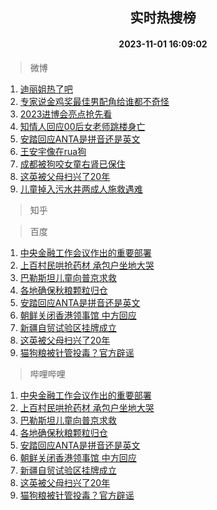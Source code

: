 <div align="center"><h2>实时热搜榜</h2><h4>2023-11-01 16:09:02</h4></div>

> 微博  

1. [迪丽姐热了吧](https://s.weibo.com/weibo?q=%23%E8%BF%AA%E4%B8%BD%E5%A7%90%E7%83%AD%E4%BA%86%E5%90%A7%23&t=31&band_rank=1&Refer=top)<br />
2. [专家说金鸡奖最佳男配角给谁都不奇怪](https://s.weibo.com/weibo?q=%23%E4%B8%93%E5%AE%B6%E8%AF%B4%E9%87%91%E9%B8%A1%E5%A5%96%E6%9C%80%E4%BD%B3%E7%94%B7%E9%85%8D%E8%A7%92%E7%BB%99%E8%B0%81%E9%83%BD%E4%B8%8D%E5%A5%87%E6%80%AA%23&t=31&band_rank=2&Refer=top)<br />
3. [2023进博会亮点抢先看](https://s.weibo.com/weibo?q=%232023%E8%BF%9B%E5%8D%9A%E4%BC%9A%E4%BA%AE%E7%82%B9%E6%8A%A2%E5%85%88%E7%9C%8B%23&t=31&band_rank=3&Refer=top)<br />
4. [知情人回应00后女老师跳楼身亡](https://s.weibo.com/weibo?q=%23%E7%9F%A5%E6%83%85%E4%BA%BA%E5%9B%9E%E5%BA%9400%E5%90%8E%E5%A5%B3%E8%80%81%E5%B8%88%E8%B7%B3%E6%A5%BC%E8%BA%AB%E4%BA%A1%23&t=31&band_rank=4&Refer=top)<br />
5. [安踏回应ANTA是拼音还是英文](https://s.weibo.com/weibo?q=%23%E5%AE%89%E8%B8%8F%E5%9B%9E%E5%BA%94ANTA%E6%98%AF%E6%8B%BC%E9%9F%B3%E8%BF%98%E6%98%AF%E8%8B%B1%E6%96%87%23&t=31&band_rank=5&Refer=top)<br />
6. [王安宇像在rua狗](https://s.weibo.com/weibo?q=%E7%8E%8B%E5%AE%89%E5%AE%87%E5%83%8F%E5%9C%A8rua%E7%8B%97&t=31&band_rank=6&Refer=top)<br />
7. [成都被狗咬女童右肾已保住](https://s.weibo.com/weibo?q=%23%E6%88%90%E9%83%BD%E8%A2%AB%E7%8B%97%E5%92%AC%E5%A5%B3%E7%AB%A5%E5%8F%B3%E8%82%BE%E5%B7%B2%E4%BF%9D%E4%BD%8F%23&t=31&band_rank=7&Refer=top)<br />
8. [这英被父母扫兴了20年](https://s.weibo.com/weibo?q=%23%E8%BF%99%E8%8B%B1%E8%A2%AB%E7%88%B6%E6%AF%8D%E6%89%AB%E5%85%B4%E4%BA%8620%E5%B9%B4%23&t=31&band_rank=8&Refer=top)<br />
9. [儿童掉入污水井两成人施救遇难](https://s.weibo.com/weibo?q=%23%E5%84%BF%E7%AB%A5%E6%8E%89%E5%85%A5%E6%B1%A1%E6%B0%B4%E4%BA%95%E4%B8%A4%E6%88%90%E4%BA%BA%E6%96%BD%E6%95%91%E9%81%87%E9%9A%BE%23&t=31&band_rank=9&Refer=top)<br />

> 知乎  


> 百度  

1. [中央金融工作会议作出的重要部署](https://www.baidu.com/s?wd=%E4%B8%AD%E5%A4%AE%E9%87%91%E8%9E%8D%E5%B7%A5%E4%BD%9C%E4%BC%9A%E8%AE%AE%E4%BD%9C%E5%87%BA%E7%9A%84%E9%87%8D%E8%A6%81%E9%83%A8%E7%BD%B2&sa=fyb_news&rsv_dl=fyb_news)<br />
2. [上百村民哄抢药材 承包户坐地大哭](https://www.baidu.com/s?wd=%E4%B8%8A%E7%99%BE%E6%9D%91%E6%B0%91%E5%93%84%E6%8A%A2%E8%8D%AF%E6%9D%90+%E6%89%BF%E5%8C%85%E6%88%B7%E5%9D%90%E5%9C%B0%E5%A4%A7%E5%93%AD&sa=fyb_news&rsv_dl=fyb_news)<br />
3. [巴勒斯坦儿童向普京求救](https://www.baidu.com/s?wd=%E5%B7%B4%E5%8B%92%E6%96%AF%E5%9D%A6%E5%84%BF%E7%AB%A5%E5%90%91%E6%99%AE%E4%BA%AC%E6%B1%82%E6%95%91&sa=fyb_news&rsv_dl=fyb_news)<br />
4. [各地确保秋粮颗粒归仓](https://www.baidu.com/s?wd=%E5%90%84%E5%9C%B0%E7%A1%AE%E4%BF%9D%E7%A7%8B%E7%B2%AE%E9%A2%97%E7%B2%92%E5%BD%92%E4%BB%93&sa=fyb_news&rsv_dl=fyb_news)<br />
5. [安踏回应ANTA是拼音还是英文](https://www.baidu.com/s?wd=%E5%AE%89%E8%B8%8F%E5%9B%9E%E5%BA%94ANTA%E6%98%AF%E6%8B%BC%E9%9F%B3%E8%BF%98%E6%98%AF%E8%8B%B1%E6%96%87&sa=fyb_news&rsv_dl=fyb_news)<br />
6. [朝鲜关闭香港领事馆 中方回应](https://www.baidu.com/s?wd=%E6%9C%9D%E9%B2%9C%E5%85%B3%E9%97%AD%E9%A6%99%E6%B8%AF%E9%A2%86%E4%BA%8B%E9%A6%86+%E4%B8%AD%E6%96%B9%E5%9B%9E%E5%BA%94&sa=fyb_news&rsv_dl=fyb_news)<br />
7. [新疆自贸试验区挂牌成立](https://www.baidu.com/s?wd=%E6%96%B0%E7%96%86%E8%87%AA%E8%B4%B8%E8%AF%95%E9%AA%8C%E5%8C%BA%E6%8C%82%E7%89%8C%E6%88%90%E7%AB%8B&sa=fyb_news&rsv_dl=fyb_news)<br />
8. [这英被父母扫兴了20年](https://www.baidu.com/s?wd=%E8%BF%99%E8%8B%B1%E8%A2%AB%E7%88%B6%E6%AF%8D%E6%89%AB%E5%85%B4%E4%BA%8620%E5%B9%B4&sa=fyb_news&rsv_dl=fyb_news)<br />
9. [猫狗粮被针管投毒？官方辟谣](https://www.baidu.com/s?wd=%E7%8C%AB%E7%8B%97%E7%B2%AE%E8%A2%AB%E9%92%88%E7%AE%A1%E6%8A%95%E6%AF%92%EF%BC%9F%E5%AE%98%E6%96%B9%E8%BE%9F%E8%B0%A3&sa=fyb_news&rsv_dl=fyb_news)<br />

> 哔哩哔哩  

1. [中央金融工作会议作出的重要部署](https://www.baidu.com/s?wd=%E4%B8%AD%E5%A4%AE%E9%87%91%E8%9E%8D%E5%B7%A5%E4%BD%9C%E4%BC%9A%E8%AE%AE%E4%BD%9C%E5%87%BA%E7%9A%84%E9%87%8D%E8%A6%81%E9%83%A8%E7%BD%B2&sa=fyb_news&rsv_dl=fyb_news)<br />
2. [上百村民哄抢药材 承包户坐地大哭](https://www.baidu.com/s?wd=%E4%B8%8A%E7%99%BE%E6%9D%91%E6%B0%91%E5%93%84%E6%8A%A2%E8%8D%AF%E6%9D%90+%E6%89%BF%E5%8C%85%E6%88%B7%E5%9D%90%E5%9C%B0%E5%A4%A7%E5%93%AD&sa=fyb_news&rsv_dl=fyb_news)<br />
3. [巴勒斯坦儿童向普京求救](https://www.baidu.com/s?wd=%E5%B7%B4%E5%8B%92%E6%96%AF%E5%9D%A6%E5%84%BF%E7%AB%A5%E5%90%91%E6%99%AE%E4%BA%AC%E6%B1%82%E6%95%91&sa=fyb_news&rsv_dl=fyb_news)<br />
4. [各地确保秋粮颗粒归仓](https://www.baidu.com/s?wd=%E5%90%84%E5%9C%B0%E7%A1%AE%E4%BF%9D%E7%A7%8B%E7%B2%AE%E9%A2%97%E7%B2%92%E5%BD%92%E4%BB%93&sa=fyb_news&rsv_dl=fyb_news)<br />
5. [安踏回应ANTA是拼音还是英文](https://www.baidu.com/s?wd=%E5%AE%89%E8%B8%8F%E5%9B%9E%E5%BA%94ANTA%E6%98%AF%E6%8B%BC%E9%9F%B3%E8%BF%98%E6%98%AF%E8%8B%B1%E6%96%87&sa=fyb_news&rsv_dl=fyb_news)<br />
6. [朝鲜关闭香港领事馆 中方回应](https://www.baidu.com/s?wd=%E6%9C%9D%E9%B2%9C%E5%85%B3%E9%97%AD%E9%A6%99%E6%B8%AF%E9%A2%86%E4%BA%8B%E9%A6%86+%E4%B8%AD%E6%96%B9%E5%9B%9E%E5%BA%94&sa=fyb_news&rsv_dl=fyb_news)<br />
7. [新疆自贸试验区挂牌成立](https://www.baidu.com/s?wd=%E6%96%B0%E7%96%86%E8%87%AA%E8%B4%B8%E8%AF%95%E9%AA%8C%E5%8C%BA%E6%8C%82%E7%89%8C%E6%88%90%E7%AB%8B&sa=fyb_news&rsv_dl=fyb_news)<br />
8. [这英被父母扫兴了20年](https://www.baidu.com/s?wd=%E8%BF%99%E8%8B%B1%E8%A2%AB%E7%88%B6%E6%AF%8D%E6%89%AB%E5%85%B4%E4%BA%8620%E5%B9%B4&sa=fyb_news&rsv_dl=fyb_news)<br />
9. [猫狗粮被针管投毒？官方辟谣](https://www.baidu.com/s?wd=%E7%8C%AB%E7%8B%97%E7%B2%AE%E8%A2%AB%E9%92%88%E7%AE%A1%E6%8A%95%E6%AF%92%EF%BC%9F%E5%AE%98%E6%96%B9%E8%BE%9F%E8%B0%A3&sa=fyb_news&rsv_dl=fyb_news)<br />
